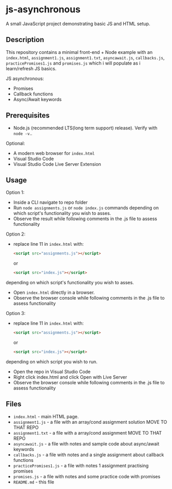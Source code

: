 # js-asynchronous

A small JavaScript project demonstrating basic JS and HTML setup.

## Description

This repository contains a minimal front-end + Node example with an `index.html`, `assignment1.js`, `assignment1.txt`, `asyncawait.js`, `callbacks.js`, `practicePromises1.js` and `promises.js` which i will populate as i learn/refresh JS basics.

JS asynchronous:

- Promises
- Callback functions
- Async/Await keywords

## Prerequisites

- Node.js (recommended LTS(long term support) release). Verify with `node -v`..

Optional:

- A modern web browser for `index.html`
- Visual Studio Code
- Visual Studio Code Live Server Extension

## Usage

Option 1:

- Inside a CLI navigate to repo folder
- Run `node assignments.js` or `node index.js` commands depending on which script's functionality you wish to asses.
- Observe the result while following comments in the .js file to assess functionality

Option 2:

- replace line 11 in `index.html` with:

  ```html
  <script src="assignments.js"></script>
  ```

  or

    ```html
  <script src="index.js"></script>
  ```

depending on which script's functionality you wish to asses.

- Open `index.html` directly in a browser.
- Observe the browser console while following comments in the .js file to assess functionality

Option 3:

- replace line 11 in `index.html` with:

  ```html
  <script src="assignments.js"></script>
  ```

  or

    ```html
  <script src="index.js"></script>
  ```

depending on which script you wish to run.

- Open the repo in Visual Studio Code
- Right click index.html and click Open with Live Server
- Observe the browser console while following comments in the .js file to assess functionality

## Files

- `index.html` - main HTML page.
- `assignment1.js` - a file with an array/cond assignment solution MOVE TO THAT REPO
- `assignment1.txt` - a file with a array/cond assignment MOVE TO THAT REPO
- `asyncawait.js` - a file with notes and sample code about async/await keywords
- `callbacks.js` - a file with notes and a single assignment about callback functions
- `practicePromises1.js` - a file with notes 1 assignment practising promises
- `promises.js` - a file with notes and some practice code with promises
- `README.md` - this file

